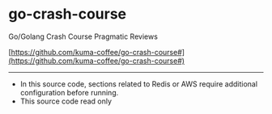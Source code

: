 # go-crash-course

Go/Golang Crash Course Pragmatic Reviews

[https://github.com/kuma-coffee/go-crash-course#](https://github.com/kuma-coffee/go-crash-course#)

---

- In this source code, sections related to Redis or AWS require additional configuration before running.
- This source code read only
